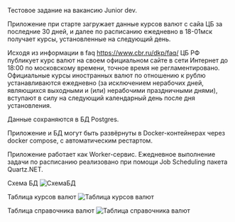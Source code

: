 Тестовое задание на вакансию Junior dev.

Приложение при старте загружает данные курсов валют с сайа ЦБ за последние 30 дней, и далее по расписанию ежедневно в 18-01мск получает курсы, установленные на следующий день.

Исходя из информации в faq https://www.cbr.ru/dkp/faq/ ЦБ РФ публикует курс валют на своем официальном сайте в сети Интернет до 18:00 по московскому времени, точное время не регламентировано.
Официальные курсы иностранных валют по отношению к рублю устанавливаются ежедневно (за исключением нерабочих дней, являющихся выходными и (или) нерабочими праздничными днями), вступают в силу на следующий календарный день после дня установления.

Данные сохраняются в БД Postgres.

Приложение и БД могут быть развёрнуты в Docker-контейнерах через docker compose, с автоматическим рестартом.

Приложение работает как Worker-сервис. Ежедневное выполнение задачи по расписанию реализовано при помощи Job Scheduling пакета Quartz.NET.

Схема БД
![СхемаБД](https://github.com/user-attachments/assets/c9a8e6e0-0f26-4568-8a3d-8b7818d8c6ec)


Таблица курсов валют
![Таблица курсов валют](https://github.com/user-attachments/assets/59cd7041-f71f-4b9e-aa09-3a1fb061bdf0)


Таблица справочника валют
![Таблица справочника валют](https://github.com/user-attachments/assets/be3bb090-3e15-4f22-987f-ef0fc92827be)

